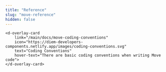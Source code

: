 ```yaml
---
title: "Reference"
slug: "move-reference"
hidden: false
---
```

<d-grid cols="2">
    <d-overlay-card 
        link="/main/docs/move-standard-library"
        icon="https://diem-developers-components.netlify.app/images/standard-library.svg"
        text="Standard Library"
        hover-text="The Move standard library exposes interfaces that implement
        functionality on vectors, option types, error codes and fixed-point
        numbers">
    </d-overlay-card>
    
    <d-overlay-card 
        link="/main/docs/move-coding-conventions"
        icon="https://diem-developers-components.netlify.app/images/coding-conventions.svg"
        text="Coding Conventions"
        hover-text="There are basic coding conventions when writing Move code">
    </d-overlay-card>
</d-grid>